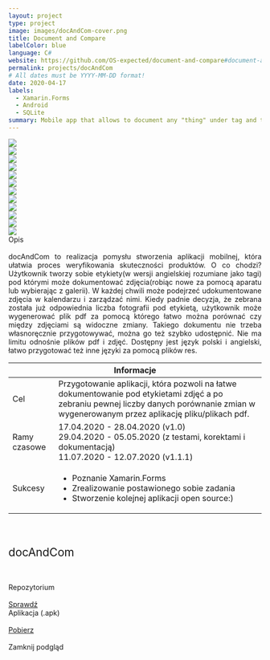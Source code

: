 ```yaml
---
layout: project
type: project
image: images/docAndCom-cover.png
title: Document and Compare
labelColor: blue
language: C#
website: https://github.com/OS-expected/document-and-compare#document-and-compare
permalink: projects/docAndCom
# All dates must be YYYY-MM-DD format!
date: 2020-04-17
labels:
  - Xamarin.Forms
  - Android
  - SQLite
summary: Mobile app that allows to document any "thing" under tag and then generate PDF files to easily compare photos.
---
```


<div class="ui centered grid">
  <div class="four wide column clickable" onclick="showModalWithImage(this)"><img class="ui small image" src="../images/oval.svg" data-echo="../images/docAndCom-page-1.PNG"></div>
  <div class="four wide column clickable" onclick="showModalWithImage(this)"><img class="ui small image" src="../images/oval.svg" data-echo="../images/docAndCom-page-2.PNG"></div>
  <div class="four wide column clickable" onclick="showModalWithImage(this)"><img class="ui small image" src="../images/oval.svg" data-echo="../images/docAndCom-page-3.PNG"></div>
  <div class="four wide column clickable" onclick="showModalWithImage(this)"><img class="ui small image" src="../images/oval.svg" data-echo="../images/docAndCom-page-4.PNG"></div>
  <div class="four wide column clickable" onclick="showModalWithImage(this)"><img class="ui small image" src="../images/oval.svg" data-echo="../images/docAndCom-page-5.PNG"></div>
  <div class="four wide column clickable" onclick="showModalWithImage(this)"><img class="ui small image" src="../images/oval.svg" data-echo="../images/docAndCom-page-6.PNG"></div>
  <div class="four wide column clickable" onclick="showModalWithImage(this)"><img class="ui small image" src="../images/oval.svg" data-echo="../images/docAndCom-page-7.PNG"></div>
  <div class="four wide column clickable" onclick="showModalWithImage(this)"><img class="ui small image" src="../images/oval.svg" data-echo="../images/docAndCom-page-8.PNG"></div>
  <div class="four wide column clickable" onclick="showModalWithImage(this)"><img class="ui small image" src="../images/oval.svg" data-echo="../images/docAndCom-page-9.PNG"></div>
  <div class="four wide column clickable" onclick="showModalWithImage(this)"><img class="ui small image" src="../images/oval.svg" data-echo="../images/docAndCom-page-10.PNG"></div>
  <div class="four wide column clickable" onclick="showModalWithImage(this)"><img class="ui small image" src="../images/oval.svg" data-echo="../images/docAndCom-page-11.PNG"></div>
  <div class="four wide column clickable" onclick="showModalWithImage(this)"><img class="ui small image" src="../images/oval.svg" data-echo="../images/docAndCom-page-12.png"></div>
</div>

<div class="ui icon message">
  <i class="comment outline icon"></i>
  <div class="content">
    <div class="header">
      Opis
    </div>
      <br>
      <div style="text-align: justify; text-justify: inter-word;">
        docAndCom to realizacja pomysłu stworzenia aplikacji mobilnej, która ułatwia proces weryfikowania skuteczności produktów. O co chodzi? Użytkownik tworzy sobie etykiety(w wersji angielskiej rozumiane jako tagi) pod którymi może dokumentować zdjęcia(robiąc nowe za pomocą aparatu lub wybierając z galerii). W każdej chwili może podejrzeć udokumentowane zdjęcia w kalendarzu i zarządzać nimi. Kiedy padnie decyzja, że zebrana została już odpowiednia liczba fotografii pod etykietą, użytkownik może wygenerować plik pdf za pomocą którego łatwo można porównać czy między zdjęciami są widoczne zmiany. Takiego dokumentu nie trzeba własnoręcznie przygotowywać, można go też szybko udostępnić. Nie ma limitu odnośnie plików pdf i zdjęć. Dostępny jest język polski i angielski, łatwo przygotować też inne języki za pomocą plików res.
      </div>
  </div>
</div>

<table class="ui celled striped tablet stackable table">
  <thead>
    <tr><th colspan="3">
      Informacje
    </th>
  </tr></thead>
  <tbody>
    <tr>
      <td>
        <i class="info circle icon"></i> Cel
      </td>
      <td class="justify-text font-balooChettan2">Przygotowanie aplikacji, która pozwoli na łatwe dokumentowanie pod etykietami zdjęć a po zebraniu pewnej liczby danych porównanie zmian w wygenerowanym przez aplikację pliku/plikach pdf.</td>
    </tr>
    <tr>
      <td class="collapsing">
        <i class="clock icon"></i> Ramy czasowe
      </td>
      <td class="font-balooChettan2">17.04.2020 - 28.04.2020 (v1.0) <br/>
          29.04.2020 - 05.05.2020 (z testami, korektami i dokumentacją) <br/>
          11.07.2020 - 12.07.2020 (v1.1.1)
      </td>
    </tr>
    <tr>
      <td>
        <i class="star icon"></i> Sukcesy
      </td>
      <td class="font-balooChettan2">
        <ul>
          <li>Poznanie Xamarin.Forms</li>
          <li>Zrealizowanie postawionego sobie zadania</li>    
          <li>Stworzenie kolejnej aplikacji open source:)</li>      
        </ul>
      </td>
    </tr>
  </tbody>
</table>

<div class="ui placeholder segment">
  <div class="ui one column stackable center aligned grid">
    <p style="font-size: 160%; padding: 5% 0% 5% 0%;">docAndCom</p>
  </div>
  <div class="ui two column stackable center aligned grid">
    <div class="middle aligned row">
      <div class="column">
        <div class="ui icon header font-balooChettan2">
          <i class="github icon"></i>
          Repozytorium
        </div>
        <br>
        <a href="https://github.com/trolit/document-and-compare" target="_blank">
        <div class="ui animated csharp button" onclick="this.blur();" tabindex="0">
          <div class="visible content font-balooChettan2">Sprawdź</div>
          <div class="hidden content">
            <i class="right arrow icon"></i>
          </div>
        </div>
        </a>
      </div>
      <div class="column">
        <div class="ui icon header font-balooChettan2">
          <i class="android icon"></i>
          Aplikacja (.apk)
        </div>
        <br>
        <a href="https://github.com/trolit/document-and-compare/releases/download/1.1.1/docAndCom_1.1.1.apk" target="_blank">
        <div class="ui animated csharp button" onclick="this.blur();" tabindex="0">
          <div class="visible content font-balooChettan2">Pobierz</div>
          <div class="hidden content">
            <i class="right arrow icon"></i>
          </div>
        </div>
        </a>
      </div>
    </div>
  </div>
</div>

<!-- Image Modal -->
<div class="tiny modal">
  <div class="image content">
    <div class="ui medium image">
      <img id="imgPlaceholder" src="">
    </div>
  </div>
  <br/>
  <div class="actions">
    <div class="ui csharp left labeled icon button">
      Zamknij podgląd
      <i class="file image icon"></i>
    </div>
  </div>
</div>
